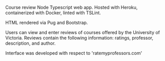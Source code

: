 Course review Node Typescript web app. Hosted with Heroku, containerized with Docker, linted with TSLint. 

HTML rendered via Pug and Bootstrap. 

Users can view and enter reviews of courses offered by the University of Victoria. Reviews contain the following information: ratings, professor, description, and author.

Interface was developed with respect to 'ratemyprofessors.com'
